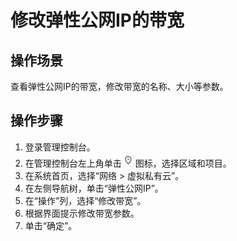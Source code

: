 # 修改弹性公网IP的带宽<a name="zh-cn_topic_0013748743"></a>

## 操作场景<a name="section14541472126"></a>

查看弹性公网IP的带宽，修改带宽的名称、大小等参数。

## 操作步骤<a name="section1051492110121"></a>

1.  登录管理控制台。
2.  在管理控制台左上角单击![](figures/icon-region.png)图标，选择区域和项目。
3.  在系统首页，选择“网络 \> 虚拟私有云”。
4.  在左侧导航树，单击“弹性公网IP”。
5.  在“操作”列，选择“修改带宽”。
6.  根据界面提示修改带宽参数。
7.  单击“确定”。

